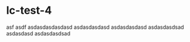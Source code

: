 # lc-test-4
asf asdf
 asdasdasdasdasd
asdasdasdasd
asdasdasdasd
asdasdasdsad
asdasdasd
asdasdasdsad
